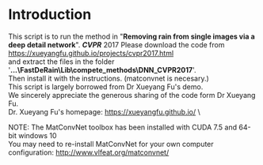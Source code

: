 # Introduction
This script is to run the method in "**Removing rain from single images via a deep detail network**". ***CVPR*** 2017
Please download the code from https://xueyangfu.github.io/projects/cvpr2017.html \
and extract the files in the folder '**...\FastDeRain\Lib\compete_methods\DNN_CVPR2017**'.\
Then install it with the instructions. (matconvnet is necesary.)\
This script is largely borrowed from Dr Xueyang Fu's demo.\
We sincerely appreciate the generous sharing of the code form Dr Xueyang Fu.\
Dr. Xueyang Fu's homepage: https://xueyangfu.github.io/ \

NOTE: The MatConvNet toolbox has been installed with CUDA 7.5 and 64-bit windows 10\
       You may need to re-install MatConvNet for your own computer configuration: http://www.vlfeat.org/matconvnet/ 

